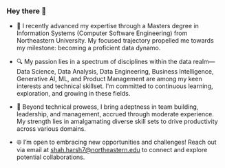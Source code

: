 ### Hey there 👋

- 🚀 I recently advanced my expertise through a Masters degree in Information Systems (Computer Software Engineering) from Northeastern University. My focused trajectory propelled me towards my milestone: becoming a proficient data dynamo.

- 🔍 My passion lies in a spectrum of disciplines within the data realm—Data Science, Data Analysis, Data Engineering, Business Intelligence, Generative AI, ML, and Product Management are among my keen interests and technical skillset. I'm committed to continuous learning, exploration, and growing in these fields.

- 🌟 Beyond technical prowess, I bring adeptness in team building, leadership, and management, accrued through moderate experience. My strength lies in amalgamating diverse skill sets to drive productivity across various domains.

- 🌐 I’m open to embracing new opportunities and challenges! Reach out via email at shah.harsh7@northeastern.edu to connect and explore potential collaborations.


<!--
**harshshah2599/harshshah2599** is a ✨ _special_ ✨ repository because its `README.md` (this file) appears on your GitHub profile.

Here are some ideas to get you started:

- 🔭 I’m currently working on ...
- 🌱 I’m currently learning ...
- 👯 I’m looking to collaborate on ...
- 🤔 I’m looking for help with ...
- 💬 Ask me about ...
- 📫 How to reach me: ...
- 😄 Pronouns: ...
- ⚡ Fun fact: ...
-->
